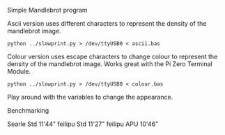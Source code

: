 Simple Mandlebrot program

Ascii version uses different characters to represent the density of the mandlebrot image.

`python ../slowprint.py > /dev/ttyUSB0 < ascii.bas`

Colour version uses escape characters to change colour to represent the density of the mandlebrot image.  Works great with the Pi Zero Terminal Module.

`python ../slowprint.py > /dev/ttyUSB0 < colour.bas`

Play around with the variables to change the appearance.

Benchmarking

Searle  Std 11'44"
feilipu Std 11'27"
feilipu APU 10'46"
